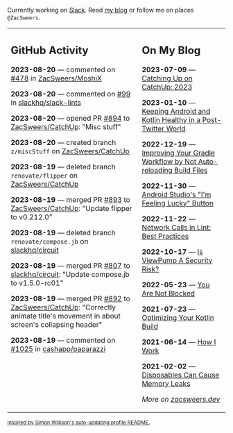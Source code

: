Currently working on [Slack](https://slack.com/). Read [my blog](https://zacsweers.dev/) or follow me on places `@ZacSweers`.

<table><tr><td valign="top" width="60%">

## GitHub Activity
<!-- githubActivity starts -->
**2023-08-20** — commented on [#478](https://github.com/ZacSweers/MoshiX/pull/478#issuecomment-1685295866) in [ZacSweers/MoshiX](https://github.com/ZacSweers/MoshiX)

**2023-08-20** — commented on [#99](https://github.com/slackhq/slack-lints/issues/99#issuecomment-1685295424) in [slackhq/slack-lints](https://github.com/slackhq/slack-lints)

**2023-08-20** — opened PR [#894](https://github.com/ZacSweers/CatchUp/pull/894) to [ZacSweers/CatchUp](https://github.com/ZacSweers/CatchUp): "Misc stuff"

**2023-08-20** — created branch `z/miscStuff` on [ZacSweers/CatchUp](https://github.com/ZacSweers/CatchUp)

**2023-08-19** — deleted branch `renovate/flipper` on [ZacSweers/CatchUp](https://github.com/ZacSweers/CatchUp)

**2023-08-19** — merged PR [#893](https://github.com/ZacSweers/CatchUp/pull/893) to [ZacSweers/CatchUp](https://github.com/ZacSweers/CatchUp): "Update flipper to v0.212.0"

**2023-08-19** — deleted branch `renovate/compose.jb` on [slackhq/circuit](https://github.com/slackhq/circuit)

**2023-08-19** — merged PR [#807](https://github.com/slackhq/circuit/pull/807) to [slackhq/circuit](https://github.com/slackhq/circuit): "Update compose.jb to v1.5.0-rc01"

**2023-08-19** — merged PR [#892](https://github.com/ZacSweers/CatchUp/pull/892) to [ZacSweers/CatchUp](https://github.com/ZacSweers/CatchUp): "Correctly animate title's movement in about screen's collapsing header"

**2023-08-19** — commented on [#1025](https://github.com/cashapp/paparazzi/issues/1025#issuecomment-1684834045) in [cashapp/paparazzi](https://github.com/cashapp/paparazzi)
<!-- githubActivity ends -->
</td><td valign="top" width="40%">

## On My Blog
<!-- blog starts -->
**2023-07-09** — [Catching Up on CatchUp: 2023](https://www.zacsweers.dev/catching-up-on-catchup-2023/)

**2023-01-10** — [Keeping Android and Kotlin Healthy in a Post-Twitter World](https://www.zacsweers.dev/keeping-android-healthy/)

**2022-12-19** — [Improving Your Gradle Workflow by Not Auto-reloading Build Files](https://www.zacsweers.dev/improving-your-workflow-by-not-auto-reloading-build-files/)

**2022-11-30** — [Android Studio's "I'm Feeling Lucky" Button](https://www.zacsweers.dev/android-studios-im-feeling-lucky-button/)

**2022-11-22** — [Network Calls in Lint: Best Practices](https://www.zacsweers.dev/network-calls-in-lint-best-practices/)

**2022-10-17** — [Is ViewPump A Security Risk?](https://www.zacsweers.dev/is-viewpump-a-security-risk/)

**2022-05-23** — [You Are Not Blocked](https://www.zacsweers.dev/you-are-not-blocked/)

**2021-07-23** — [Optimizing Your Kotlin Build](https://www.zacsweers.dev/optimizing-your-kotlin-build/)

**2021-06-14** — [How I Work](https://www.zacsweers.dev/how-i-work/)

**2021-02-02** — [Disposables Can Cause Memory Leaks](https://www.zacsweers.dev/disposables-can-cause-memory-leaks/)
<!-- blog ends -->
_More on [zacsweers.dev](https://zacsweers.dev/)_
</td></tr></table>

<sub><a href="https://simonwillison.net/2020/Jul/10/self-updating-profile-readme/">Inspired by Simon Willison's auto-updating profile README.</a></sub>